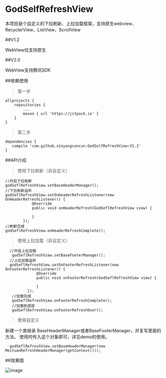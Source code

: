 # GodSelfRefreshView
本项目是个自定义的下拉刷新、上拉加载框架，支持原生webview、RecyclerView、ListView、ScrollView

##V1.2

WebView仅支持原生

##V2.0

WebView支持腾讯SDK

##依赖使用

>第一步

    allprojects {
    	repositories {
    		...
    		maven { url 'https://jitpack.io' }
    	}
    }
    
>第二步
 
    dependencies {
       compile 'com.github.xinyangcuncun:GodSelfRefreshView:V1.2'
    }

##API介绍

>使用下拉刷新（非自定义）

    //开启下拉刷新
    godSeflRefreshView.setBaseHeaderManager();
    //下拉刷新监听
    godSeflRefreshView.setOnHeaderRefreshListener(new OnHeaderRefreshListener() {
                @Override
                public void onHeaderRefresh(GodSeflRefreshView view) {
                   
                }
            });
    //刷新完成
    godSeflRefreshView.onHeaderRefreshComplete();
    
>使用上拉加载（非自定义）

      //开启上拉加载
       godSeflRefreshView.setBaseFooterManager();
      //上拉加载监听
      godSeflRefreshView.setOnFooterRefreshListener(new OnFooterRefreshListener() {
                  @Override
                  public void onFooterRefresh(GodSeflRefreshView view) {
                      
                  }
              });
       //加载完成
       godSeflRefreshView.onFooterRefreshComplete();
       //加载到底部
       godSeflRefreshView.onFooterRefreshOver();
      
>使用自定义

新建一个类继承 BaseHeaderManager或者BaseFooterManager，并复写里面的方法。
使用时传入这个对象即可，详见demo的使用。

      godSeflRefreshView.setBaseHeaderManager(new MeituanRefreshHeaderManager(getContext()));
      
##效果图

![image](https://github.com/xinyangcuncun/GodSelfRefreshView/blob/master/app/src/main/res/drawable/meituan.gif)

    
